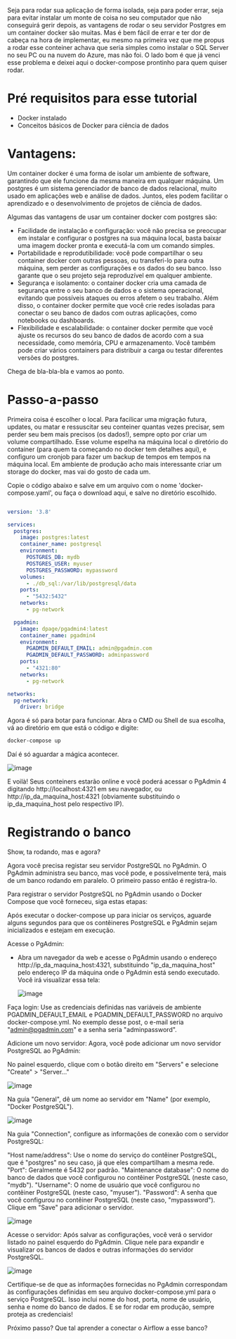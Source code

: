 Seja para rodar sua aplicação de forma isolada, seja para poder errar, seja para evitar instalar um monte de coisa no seu computador que não conseguirá gerir depois, as vantagens de rodar o seu servidor Postgres em um container docker são muitas. Mas é bem fácil de errar e ter dor de cabeça na hora de implementar, eu mesmo na primeira vez que me propus a rodar esse conteiner achava que seria simples como instalar o SQL Server no seu PC ou na nuvem do Azure, mas não foi. O lado bom é que já venci esse problema e deixei aqui o docker-compose prontinho para quem quiser rodar.

# Pré requisitos para esse tutorial
 - Docker instalado
 - Conceitos básicos de Docker para ciência de dados

# Vantagens: 

Um container docker é uma forma de isolar um ambiente de software, garantindo que ele funcione da mesma maneira em qualquer máquina. Um postgres é um sistema gerenciador de banco de dados relacional, muito usado em aplicações web e análise de dados. Juntos, eles podem facilitar o aprendizado e o desenvolvimento de projetos de ciência de dados.

Algumas das vantagens de usar um container docker com postgres são:

- Facilidade de instalação e configuração: você não precisa se preocupar em instalar e configurar o postgres na sua máquina local, basta baixar uma imagem docker pronta e executá-la com um comando simples.
- Portabilidade e reprodutibilidade: você pode compartilhar o seu container docker com outras pessoas, ou transferi-lo para outra máquina, sem perder as configurações e os dados do seu banco. Isso garante que o seu projeto seja reproduzível em qualquer ambiente.
- Segurança e isolamento: o container docker cria uma camada de segurança entre o seu banco de dados e o sistema operacional, evitando que possíveis ataques ou erros afetem o seu trabalho. Além disso, o container docker permite que você crie redes isoladas para conectar o seu banco de dados com outras aplicações, como notebooks ou dashboards.
- Flexibilidade e escalabilidade: o container docker permite que você ajuste os recursos do seu banco de dados de acordo com a sua necessidade, como memória, CPU e armazenamento. Você também pode criar vários containers para distribuir a carga ou testar diferentes versões do postgres.

Chega de bla-bla-bla e vamos ao ponto.

# Passo-a-passo

Primeira coisa é escolher o local. Para facilicar uma migração futura, updates, ou matar e ressuscitar seu conteiner quantas vezes precisar, sem perder seu bem mais precisos (os dados!), sempre opto por criar um volume compartilhado. Esse volume espelha na máquina local o diretório do container (para quem ta começando no docker tem detalhes aqui), e configuro um cronjob para fazer um backup de tempos em tempos na máquina local. Em ambiente de produção acho mais interessante criar um storage do docker, mas vai do gosto de cada um.

Copie o código abaixo e salve em um arquivo com o nome 'docker-compose.yaml', ou faça o download aqui, e salve no diretório escolhido.

~~~yaml

version: '3.8'

services:
  postgres:
    image: postgres:latest
    container_name: postgresql
    environment:
      POSTGRES_DB: mydb
      POSTGRES_USER: myuser
      POSTGRES_PASSWORD: mypassword
    volumes:
      - ./db_sql:/var/lib/postgresql/data
    ports:
      - "5432:5432"
    networks:
      - pg-network

  pgadmin:
    image: dpage/pgadmin4:latest
    container_name: pgadmin4
    environment:
      PGADMIN_DEFAULT_EMAIL: admin@pgadmin.com
      PGADMIN_DEFAULT_PASSWORD: adminpassword
    ports:
      - "4321:80"
    networks:
      - pg-network

networks:
  pg-network:
    driver: bridge

~~~

Agora é só para botar para funcionar. Abra o CMD ou Shell de sua escolha, vá ao diretório em que está o código e digite:

~~~cmd
docker-compose up
~~~

Daí é só aguardar a mágica acontecer.

![image](https://github.com/pedropberger/tutorials/assets/98188778/71cead1b-ebe8-4dc7-8525-e5ca7296b0f3)

E voilà! Seus conteiners estarão online e você poderá acessar o PgAdmin 4 digitando http://localhost:4321 em seu navegador, ou http://ip_da_maquina_host:4321 (obviamente substituindo o ip_da_maquina_host pelo respectivo IP).

# Registrando o banco

Show, ta rodando, mas e agora?

Agora você precisa registar seu servidor PostgreSQL no PgAdmin. O PgAdmin administra seu banco, mas você pode, e possivelmente terá, mais de um banco rodando em paralelo. O primeiro passo então é registra-lo.

Para registrar o servidor PostgreSQL no PgAdmin usando o Docker Compose que você forneceu, siga estas etapas:

Após executar o docker-compose up para iniciar os serviços, aguarde alguns segundos para que os contêineres PostgreSQL e PgAdmin sejam inicializados e estejam em execução.

Acesse o PgAdmin:
- Abra um navegador da web e acesse o PgAdmin usando o endereço http://ip_da_maquina_host:4321, substituindo "ip_da_maquina_host" pelo endereço IP da máquina onde o PgAdmin está sendo executado. Você irá visualizar essa tela:

  ![image](https://github.com/pedropberger/tutorials/assets/98188778/c3a6f02c-e2e1-4eee-96c6-9ce43a3c615c)


Faça login:
Use as credenciais definidas nas variáveis de ambiente PGADMIN_DEFAULT_EMAIL e PGADMIN_DEFAULT_PASSWORD no arquivo docker-compose.yml. No exemplo desse post, o e-mail seria "admin@pgadmin.com" e a senha seria "adminpassword".

Adicione um novo servidor:
Agora, você pode adicionar um novo servidor PostgreSQL ao PgAdmin:

No painel esquerdo, clique com o botão direito em "Servers" e selecione "Create" > "Server..."

![image](https://github.com/pedropberger/tutorials/assets/98188778/eba683d8-e7fc-4212-8d33-f07ec1c85168)

Na guia "General", dê um nome ao servidor em "Name" (por exemplo, "Docker PostgreSQL").

![image](https://github.com/pedropberger/tutorials/assets/98188778/2410725f-0906-4139-bd0e-5d0dbab967f1)

Na guia "Connection", configure as informações de conexão com o servidor PostgreSQL:

"Host name/address": Use o nome do serviço do contêiner PostgreSQL, que é "postgres" no seu caso, já que eles compartilham a mesma rede.
"Port": Geralmente é 5432 por padrão.
"Maintenance database": O nome do banco de dados que você configurou no contêiner PostgreSQL (neste caso, "mydb").
"Username": O nome de usuário que você configurou no contêiner PostgreSQL (neste caso, "myuser").
"Password": A senha que você configurou no contêiner PostgreSQL (neste caso, "mypassword").
Clique em "Save" para adicionar o servidor.

![image](https://github.com/pedropberger/tutorials/assets/98188778/03946a28-7f93-4660-9a25-e41fe7b4c90f)

Acesse o servidor:
Após salvar as configurações, você verá o servidor listado no painel esquerdo do PgAdmin. Clique nele para expandir e visualizar os bancos de dados e outras informações do servidor PostgreSQL.

![image](https://github.com/pedropberger/tutorials/assets/98188778/fcb813b9-db11-420f-8f21-4a2f29fff688)


Certifique-se de que as informações fornecidas no PgAdmin correspondam às configurações definidas em seu arquivo docker-compose.yml para o serviço PostgreSQL. Isso inclui nome do host, porta, nome de usuário, senha e nome do banco de dados. E se for rodar em produção, sempre proteja as credenciais!

Próximo passo? Que tal aprender a conectar o Airflow a esse banco?
